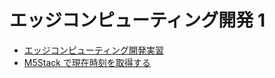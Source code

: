 # エッジコンピューティング開発 1

- [エッジコンピューティング開発実習](https://rikitoro.github.io/EdgeComputing01/edge_computing)
- [M5Stack で現在時刻を取得する](https://rikitoro.github.io/EdgeComputing01/ntp_unixtime)